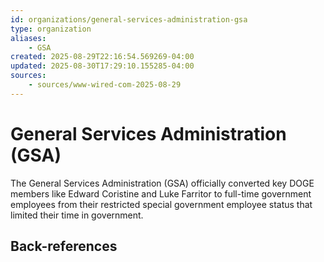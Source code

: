 ```yaml
---
id: organizations/general-services-administration-gsa
type: organization
aliases:
    - GSA
created: 2025-08-29T22:16:54.569269-04:00
updated: 2025-08-30T17:29:10.155285-04:00
sources:
    - sources/www-wired-com-2025-08-29
---
```


# General Services Administration (GSA)

The General Services Administration (GSA) officially converted key DOGE members like Edward Coristine and Luke Farritor to full-time government employees from their restricted special government employee status that limited their time in government.

## Back-references
<!-- Auto-maintained by the system -->

